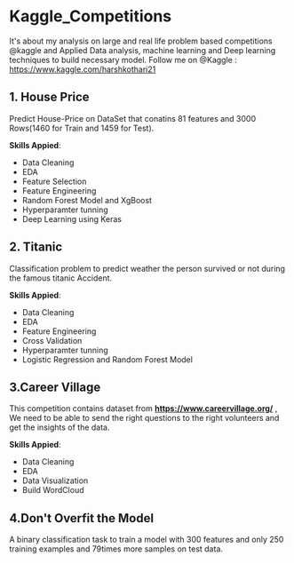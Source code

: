 # Kaggle_Competitions
It's about my analysis on large and real life problem based competitions @kaggle  and Applied Data analysis, machine learning and Deep learning techniques to build necessary model. Follow me on @Kaggle : https://www.kaggle.com/harshkothari21

## 1. House Price
Predict House-Price on DataSet that conatins 81 features and 3000 Rows(1460 for Train and 1459 for Test).

**Skills Appied**:
- Data Cleaning
- EDA
- Feature Selection
- Feature Engineering
- Random Forest Model and XgBoost
- Hyperparamter tunning
- Deep Learning using Keras

## 2. Titanic
Classification problem to predict weather the person survived or not during the famous titanic Accident.

**Skills Appied**:
- Data Cleaning
- EDA
- Feature Engineering
- Cross Validation 
- Hyperparamter tunning
- Logistic Regression and Random Forest Model

## 3.Career Village
This competition contains dataset from **https://www.careervillage.org/** , We need to be able to send the right questions to the right volunteers and get the insights of the data.

**Skills Appied**:
- Data Cleaning
- EDA
- Data Visualization
- Build WordCloud

## 4.Don't Overfit the Model
A binary classification task to train a model with 300 features and only 250 training examples and 79times more samples on test data.
